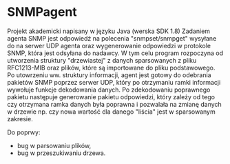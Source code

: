 # SNMPagent
Projekt akademicki napisany w języku Java (werska SDK 1.8)
Zadaniem agenta SNMP jest odpowiedź na polecenia "snmpset/snmpget" wysyłane do na serwer UDP agenta oraz wygenerowanie odpowiedzi w protokole SNMP, która jest odsyłana do nadawcy. W tym celu program rozpoczyna od utworzenia struktury "drzewiastej" z danych sparsowanych z pliku RFC1213-MIB oraz plików, które są importowane do pliku podstawowego. Po utowrzeniu ww. struktury informacji, agent jest gotowy do odebrania pakietów SNMP poprzez serwer UDP, który po otrzymaniu ramki informacji wywołuje funkcje dekodowania danych. Po zdekodowaniu poprawnego pakietu następuje generowanie pakietu odpowiedzi, który zależy od tego czy otrzymana ramka danych była poprawna i pozwalała na zmianę danych w drzewie np. czy nowa wartość dla danego "liścia" jest w sparsowanym zakresie.

Do poprwy:
- bug w parsowaniu plików,
- bug w przeszukiwaniu drzewa.
